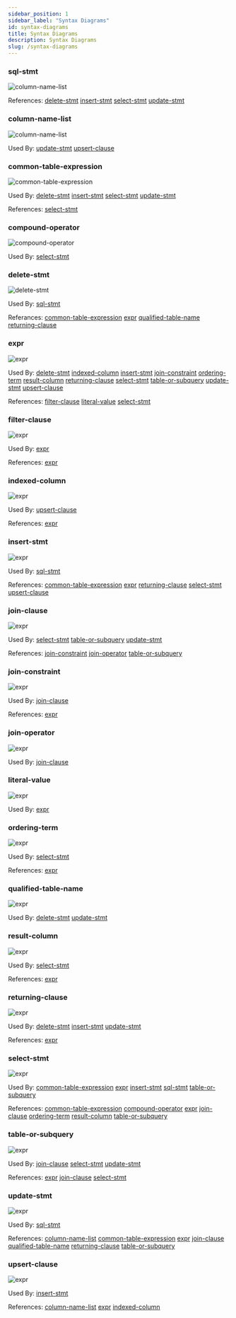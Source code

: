 ```yaml
---
sidebar_position: 1
sidebar_label: "Syntax Diagrams"
id: syntax-diagrams
title: Syntax Diagrams
description: Syntax Diagrams
slug: /syntax-diagrams
---
```


### sql-stmt

![column-name-list](../sql-as-understood-by-kwil/svg/sql-stmt.svg)

References: [delete-stmt](#delete-stmt) [insert-stmt](#insert-stmt) [select-stmt](#select-stmt) [update-stmt](#update-stmt)

### column-name-list

![column-name-list](../sql-as-understood-by-kwil/svg/column-name-list.svg)

Used By: [update-stmt](#update-stmt) [upsert-clause](#upsert-clause)

### common-table-expression

![common-table-expression](../sql-as-understood-by-kwil/svg/common-table-expression.svg)

Used By: [delete-stmt](#delete-stmt) [insert-stmt](#insert-stmt) [select-stmt](#select-stmt) [update-stmt](#update-stmt)

References: [select-stmt](#select-stmt)

### compound-operator

![compound-operator](../sql-as-understood-by-kwil/svg/compound-operator.svg)

Used By: [select-stmt](#select-stmt)

### delete-stmt

![delete-stmt](../sql-as-understood-by-kwil/svg/delete-stmt.svg)

Used By: [sql-stmt](#sql-stmt)

Referances: [common-table-expression](#common-table-expression) [expr](#expr) [qualified-table-name](#qualified-table-name) [returning-clause](#returning-clause)

### expr

![expr](../sql-as-understood-by-kwil/svg/expr.svg)

Used By: [delete-stmt](#delete-stmt) [indexed-column](#indexed-column) [insert-stmt](#insert-stmt) [join-constraint](#join-constraint) [ordering-term](#ordering-term) [result-column](#result-column) [returning-clause](#returning-clause) [select-stmt](#select-stmt) [table-or-subquery](#table-or-subquery) [update-stmt](#update-stmt) [upsert-clause](#upsert-clause)

References: [filter-clause](#filter-clause) [literal-value](#literal-value) [select-stmt](#select-stmt)

### filter-clause

![expr](../sql-as-understood-by-kwil/svg/filter-clause.svg)

Used By: [expr](#expr)

References: [expr](#expr)

### indexed-column

![expr](../sql-as-understood-by-kwil/svg/indexed-column.svg)

Used By: [upsert-clause](#upsert-clause)

References: [expr](#expr)

### insert-stmt

![expr](../sql-as-understood-by-kwil/svg/insert-stmt.svg)

Used By: [sql-stmt](#sql-stmt)

References: [common-table-expression](#common-table-expression) [expr](#expr) [returning-clause](#returning-clause) [select-stmt](#select-stmt) [upsert-clause](#upsert-clause)

### join-clause

![expr](../sql-as-understood-by-kwil/svg/join-clause.svg)

Used By: [select-stmt](#select-stmt) [table-or-subquery](#table-or-subquery) [update-stmt](#update-stmt)

References: [join-constraint](#join-constraint) [join-operator](#join-operator) [table-or-subquery](#table-or-subquery)

### join-constraint

![expr](../sql-as-understood-by-kwil/svg/join-constraint.svg)

Used By: [join-clause](#join-clause)

References: [expr](#expr)

### join-operator

![expr](../sql-as-understood-by-kwil/svg/join-operator.svg)

Used By: [join-clause](#join-clause)

### literal-value

![expr](../sql-as-understood-by-kwil/svg/literal-value.svg)

Used By: [expr](#expr)

### ordering-term

![expr](../sql-as-understood-by-kwil/svg/ordering-term.svg)

Used By: [select-stmt](#delete-stmt) 

References: [expr](#expr)

### qualified-table-name

![expr](../sql-as-understood-by-kwil/svg/qualified-table-name.svg)

Used By: [delete-stmt](#delete-stmt) [update-stmt](#update-stmt)

### result-column

![expr](../sql-as-understood-by-kwil/svg/result-column.svg)

Used By: [select-stmt](#delete-stmt) 

References: [expr](#expr)

### returning-clause

![expr](../sql-as-understood-by-kwil/svg/returning-clause.svg)

Used By: [delete-stmt](#delete-stmt) [insert-stmt](#insert-stmt) [update-stmt](#update-stmt) 

References: [expr](#expr)

### select-stmt

![expr](../sql-as-understood-by-kwil/svg/select-stmt.svg)

Used By: [common-table-expression](#common-table-expression) [expr](#expr) [insert-stmt](#insert-stmt) [sql-stmt](#sql-stmt) [table-or-subquery](#table-or-subquery)

References: [common-table-expression](#common-table-expression) [compound-operator](#compound-operator) [expr](#expr) [join-clause](#join-clause) [ordering-term](#ordering-term) [result-column](#result-column) [table-or-subquery](#table-or-subquery)

### table-or-subquery

![expr](../sql-as-understood-by-kwil/svg/table-or-subquery.svg)

Used By: [join-clause](#join-clause) [select-stmt](#select-stmt) [update-stmt](#update-stmt)

References: [expr](#expr) [join-clause](#join-clause) [select-stmt](#select-stmt)

### update-stmt

![expr](../sql-as-understood-by-kwil/svg/update-stmt.svg)

Used By: [sql-stmt](#sql-stmt)

References: [column-name-list](#column-name-list) [common-table-expression](#common-table-expression) [expr](#expr) [join-clause](#join-clause) [qualified-table-name](#qualified-table-name) [returning-clause](#returning-clause) [table-or-subquery](#table-or-subquery)

### upsert-clause

![expr](../sql-as-understood-by-kwil/svg/upsert-clause.svg)

Used By: [insert-stmt](#insert-stmt)

References: [column-name-list](#column-name-list) [expr](#expr) [indexed-column](#indexed-column) 